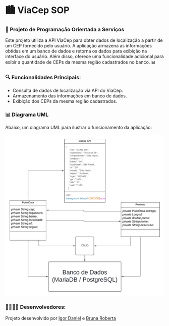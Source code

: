 # 🏙️ ViaCep SOP

<h3>🚀 Projeto de Programação Orientada a Serviços</h3>

<p>
Este projeto utiliza a API ViaCep para obter dados de localização a partir de um CEP fornecido pelo usuário. A aplicação armazena as informações obtidas em um banco de dados e retorna os dados para exibição na interface do usuário. Além disso, oferece uma funcionalidade adicional para exibir a quantidade de CEPs da mesma região cadastrados no banco. 📊
</p>

<h3>🔍 Funcionalidades Principais:</h3>
<ul>
<li>Consulta de dados de localização via API do ViaCep.</li>
<li>Armazenamento das informações em banco de dados.</li>
<li>Exibição dos CEPs da mesma região cadastrados.</li>
</ul>
  
<h3>📊 Diagrama UML</h3>

<p>Abaixo, um diagrama UML para ilustrar o funcionamento da aplicação:</p>

![Diagrama do Lucidchart](https://github.com/IgorDanielS/viaCep_ms/blob/main/uml.png)

<h3>👨‍💻👩‍💻 Desenvolvedores:</h3>

<p>Projeto desenvolvido por <a href="https://github.com/IgorDanielS" >Igor Daniel</a> e <a href="https://github.com/brunartt" >Bruna Roberta</a></p>

